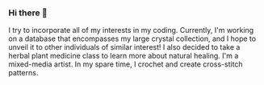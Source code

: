 ### Hi there 👋

I try to incorporate all of my interests in my coding. Currently, I'm working on a database that encompasses my large crystal collection, and I hope to unveil it to other individuals of similar interest! I also decided to take a herbal plant medicine class to learn more about natural healing.
I'm a mixed-media artist. In my spare time, I crochet and create cross-stitch patterns.

<!--
**GatorQueen/GatorQueen** is a ✨ _special_ ✨ repository because its `README.md` (this file) appears on your GitHub profile.

Here are some ideas to get you started:

- 🔭 I’m currently working on trying to create a crystal database!
- 🌱 I’m currently learning herbal plant medicine/computer coding.
- 👯 I’m looking to collaborate on learning more coding.
- 🤔 I’m looking for help with Javascript.
- 💬 Ask me about crystals.
- 📫 How to reach me: email, in-person
- 😄 Pronouns: she/her, they/them
- ⚡ Fun fact: I create cross-stitch patterns in my spare time.
-->
